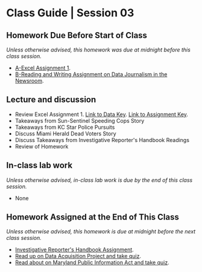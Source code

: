 # Class Guide | Session 03

## Homework Due Before Start of Class
*Unless otherwise advised, this homework was due at midnight before this class session.*

* [A-Excel Assignment 1](../02/02-Homework-Assigned/A-excel-assignment-1.md).
* [B-Reading and Writing Assignment on Data Journalism in the Newsroom](../02/02-Homework-Assigned/B-reading-writing-assignment.md).

## Lecture and discussion

* Review Excel Assignment 1. [Link to Data Key](../02/02-Homework-Assigned/data/). [Link to Assignment Key](../02/02-Homework-Assigned/A-excel-assignment-1-key.md).  
* Takeaways from Sun-Sentinel Speeding Cops Story
* Takeaways from KC Star Police Pursuits
* Discuss Miami Herald Dead Voters Story
* Discuss Takeaways from Investigative Reporter's Handbook Readings
* Review of Homework

## In-class lab work
*Unless otherwise advised, in-class lab work is due by the end of this class session.*   

* None

## Homework Assigned at the End of This Class
*Unless otherwise advised, this homework is due at midnight before the next class session.*   

* [Investigative Reporter's Handbook Assignment](03-Homework-Assigned/A-handbook-writing-assignment.md).
* [Read up on Data Acquisition Project and take quiz](03-Homework-Assigned/B-data-acquisition-project.md).  
* [Read about on Maryland Public Information Act and take quiz](03-Homework-Assigned/C-PIA-readings.md).
